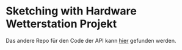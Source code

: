 # Sketching with Hardware Wetterstation Projekt

Das andere Repo für den Code der API kann [hier](https://github.com/joemay96/swh_weatherstation_api) gefunden werden.